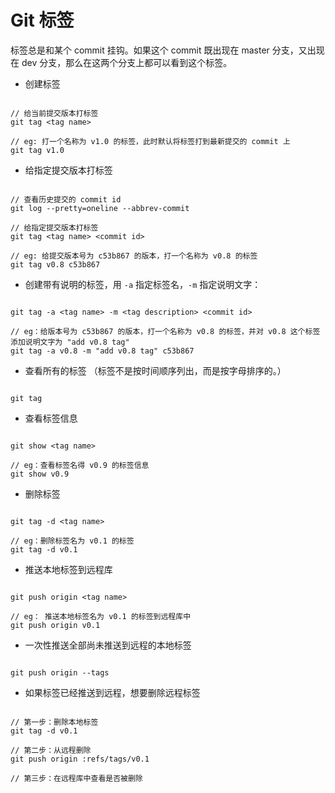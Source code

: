 # Git 标签

标签总是和某个 commit 挂钩。如果这个 commit 既出现在 master 分支，又出现在 dev 分支，那么在这两个分支上都可以看到这个标签。

- 创建标签

```git

// 给当前提交版本打标签
git tag <tag name>

// eg: 打一个名称为 v1.0 的标签，此时默认将标签打到最新提交的 commit 上
git tag v1.0

```

- 给指定提交版本打标签

```git

// 查看历史提交的 commit id
git log --pretty=oneline --abbrev-commit

// 给指定提交版本打标签
git tag <tag name> <commit id>

// eg: 给提交版本号为 c53b867 的版本，打一个名称为 v0.8 的标签
git tag v0.8 c53b867

```

- 创建带有说明的标签，用 `-a` 指定标签名，`-m` 指定说明文字：

```git

git tag -a <tag name> -m <tag description> <commit id>

// eg：给版本号为 c53b867 的版本，打一个名称为 v0.8 的标签，并对 v0.8 这个标签添加说明文字为 "add v0.8 tag"
git tag -a v0.8 -m "add v0.8 tag" c53b867

```

- 查看所有的标签 （标签不是按时间顺序列出，而是按字母排序的。）

```git

git tag

```

- 查看标签信息

```git

git show <tag name>

// eg：查看标签名得 v0.9 的标签信息
git show v0.9

```

- 删除标签

```git

git tag -d <tag name>

// eg：删除标签名为 v0.1 的标签
git tag -d v0.1

```

- 推送本地标签到远程库

```git

git push origin <tag name>

// eg： 推送本地标签名为 v0.1 的标签到远程库中
git push origin v0.1

```

- 一次性推送全部尚未推送到远程的本地标签

```git

git push origin --tags

```

- 如果标签已经推送到远程，想要删除远程标签

```

// 第一步：删除本地标签
git tag -d v0.1

// 第二步：从远程删除
git push origin :refs/tags/v0.1

// 第三步：在远程库中查看是否被删除
```
